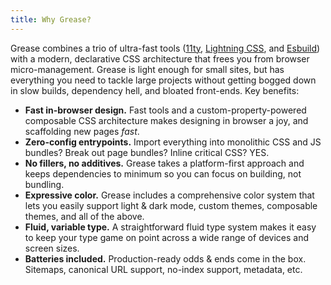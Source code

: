 ```yaml
---
title: Why Grease?
---
```


Grease combines a trio of ultra-fast tools ([11ty](https://www.11ty.dev/), [Lightning CSS](https://lightningcss.dev/), and [Esbuild](https://esbuild.github.io/)) with a modern, declarative CSS architecture that frees you from browser micro-management. Grease is light enough for small sites, but has everything you need to tackle large projects without getting bogged down in slow builds, dependency hell, and bloated front-ends. Key benefits:

- **Fast in-browser design.**
  Fast tools and a custom-property-powered composable CSS architecture makes designing in browser a joy, and scaffolding new pages *fast*.
- **Zero-config entrypoints.**
  Import everything into monolithic CSS and JS bundles? Break out page bundles? Inline critical CSS? YES.
- **No fillers, no additives.**
  Grease takes a platform-first approach and keeps dependencies to minimum so you can focus on building, not bundling.
- **Expressive color.**
  Grease includes a comprehensive color system that lets you easily support light & dark mode, custom themes, composable themes, and all of the above.
- **Fluid, variable type.**
  A straightforward fluid type system makes it easy to keep your type game on point across a wide range of devices and screen sizes.
- **Batteries included.**
  Production-ready odds & ends come in the box. Sitemaps, canonical URL support, no-index support, metadata, etc.
